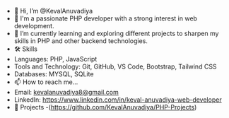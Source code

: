 - 👋 Hi, I’m @KevalAnuvadiya
- 👀 I'm a passionate PHP developer with a strong interest in web development.
- 🌱 I’m currently learning and exploring different projects to sharpen my skills in PHP and other backend technologies. 
- 🛠 Skills
-  Languages: PHP, JavaScript
-  Tools and Technology: Git, GitHub, VS Code, Bootstrap, Tailwind CSS
-  Databases: MYSQL, SQLite
- 📫 How to reach me...
- Email: kevalanuvadiya8@gmail.com
- LinkedIn: https://www.linkedin.com/in/keval-anuvadiya-web-developer
- 🚀 Projects
-(https://github.com/KevalAnuvadiya/PHP-Projects)
